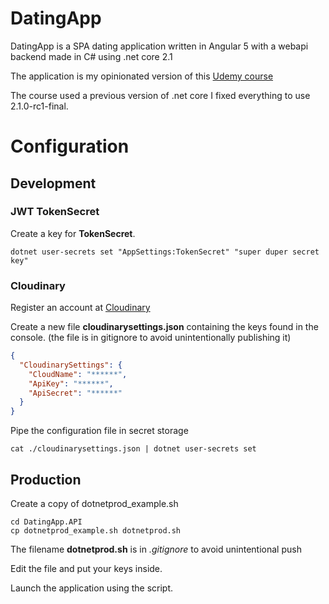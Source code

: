 # DatingApp

DatingApp is a SPA dating application written in Angular 5 with a webapi backend made in C# using .net core 2.1

The application is my opinionated version of this [Udemy course](https://www.udemy.com/build-an-app-with-aspnet-core-and-angular-from-scratch/)

The course used a previous version of .net core I fixed everything to use 2.1.0-rc1-final.

# Configuration

## Development

### JWT TokenSecret

Create a key for **TokenSecret**.

```shell
dotnet user-secrets set "AppSettings:TokenSecret" "super duper secret key"
```

### Cloudinary

Register an account at [Cloudinary](https://cloudinary.com/invites/lpov9zyyucivvxsnalc5/sqiocmogqhvi7zmjbmjs)

Create a new file **cloudinarysettings.json** containing the keys found in the console. (the file is in gitignore to avoid unintentionally publishing it)

```json
{
  "CloudinarySettings": {
    "CloudName": "******",
    "ApiKey": "******",
    "ApiSecret": "******"
  }
}
```

Pipe the configuration file in secret storage

```shell
cat ./cloudinarysettings.json | dotnet user-secrets set
```

## Production

Create a copy of dotnetprod_example.sh

```shell
cd DatingApp.API
cp dotnetprod_example.sh dotnetprod.sh
```

The filename **dotnetprod.sh** is in *.gitignore* to avoid unintentional push

Edit the file and put your keys inside.

Launch the application using the script.